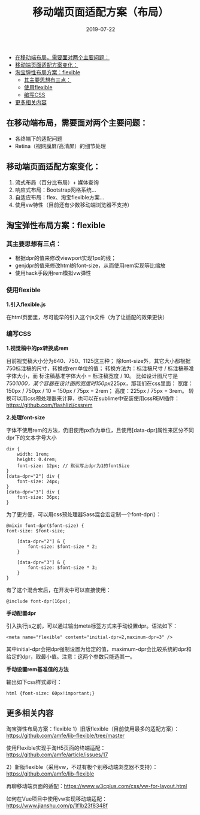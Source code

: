 ﻿---
layout: post
title: "移动端页面适配方案（布局）"
date: 2019-07-22  
description: "移动端，页面适配方案"
tag: 移动端
---

- [在移动端布局，需要面对两个主要问题：](#%E5%9C%A8%E7%A7%BB%E5%8A%A8%E7%AB%AF%E5%B8%83%E5%B1%80%E9%9C%80%E8%A6%81%E9%9D%A2%E5%AF%B9%E4%B8%A4%E4%B8%AA%E4%B8%BB%E8%A6%81%E9%97%AE%E9%A2%98)
- [移动端页面适配方案变化：](#%E7%A7%BB%E5%8A%A8%E7%AB%AF%E9%A1%B5%E9%9D%A2%E9%80%82%E9%85%8D%E6%96%B9%E6%A1%88%E5%8F%98%E5%8C%96)
- [淘宝弹性布局方案：flexible](#%E6%B7%98%E5%AE%9D%E5%BC%B9%E6%80%A7%E5%B8%83%E5%B1%80%E6%96%B9%E6%A1%88flexible)
  * [其主要思想有三点：](#%E5%85%B6%E4%B8%BB%E8%A6%81%E6%80%9D%E6%83%B3%E6%9C%89%E4%B8%89%E7%82%B9)
  * [使用flexible](#%E4%BD%BF%E7%94%A8flexible)
  * [编写CSS](#%E7%BC%96%E5%86%99css)
- [更多相关内容](#%E6%9B%B4%E5%A4%9A%E7%9B%B8%E5%85%B3%E5%86%85%E5%AE%B9)

## 在移动端布局，需要面对两个主要问题：

- 各终端下的适配问题
- Retina（视网膜屏/高清屏）的细节处理

## 移动端页面适配方案变化：

1. 流式布局（百分比布局）+ 媒体查询
2. 响应式布局：Bootstrap网格系统...
3. 自适应布局：flex、淘宝flexible方案...
4. 使用vw特性（目前还有少数移动端浏览器不支持）

## 淘宝弹性布局方案：flexible

### 其主要思想有三点：

- 根据dpr的值来修改viewport实现1px的线；
- genjdpr的值来修改html的font-size，从而使用rem实现等比缩放
- 使用hack手段用rem模拟vw弹性


### 使用flexible

**1.引入flexible.js**

在html页面里，尽可能早的引入这个js文件（为了让适配的效果更快）

### 编写CSS

**1.视觉稿中的px转换成rem**

目前视觉稿大小分为640、750、1125这三种；
除font-size外，其它大小都根据750标注稿的尺寸，转换成rem单位的值；
转换方法为：标注稿尺寸 / 标注稿基准字体大小，而 标注稿基准字体大小 = 标注稿宽度 / 10。
比如设计图尺寸是750*1000，某个容器在设计图的宽度时150px*225px，那我们在css里面：
宽度：150px / 750px / 10 = 150px / 75px = 2rem；
高度：225px / 75px = 3rem。
转换可以用css预处理器来计算，也可以在sublime中安装使用cssREM插件：https://github.com/flashlizi/cssrem 

**2.处理font-size**

字体不使用rem的方法，仍旧使用px作为单位，且使用[data-dpr]属性来区分不同dpr下的文本字号大小

    div {
        width: 1rem; 
        height: 0.4rem;
        font-size: 12px; // 默认写上dpr为1的fontSize
    }
    [data-dpr="2"] div {
        font-size: 24px;
    }
    [data-dpr="3"] div {
        font-size: 36px;
    }

为了更方便，可以用css预处理器Sass混合宏定制一个font-dpr()：

    @mixin font-dpr($font-size) {
    font-size: $font-size;
    
        [data-dpr="2"] & {
            font-size: $font-size * 2;
        }
    
        [data-dpr="3"] & {
            font-size: $font-size * 3;
        }
    }

有了这个混合宏后，在开发中可以直接使用：

    @include font-dpr(16px);
   

**手动配置dpr**

引入执行js之前，可以通过输出meta标签方式来手动设置dpr。语法如下：

    <meta name="flexible" content="initial-dpr=2,maximum-dpr=3" />

其中initial-dpr会把dpr强制设置为给定的值，maximum-dpr会比较系统的dpr和给定的dpr，取最小值。注意：这两个参数只能选其一。

**手动设置rem基准值的方法**

输出如下css样式即可：

    html {font-size: 60px!important;}

## 更多相关内容

淘宝弹性布局方案：flexible
1）旧版flexible（目前使用最多的适配方案）：https://github.com/amfe/lib-flexible/tree/master 

使用Flexible实现手淘H5页面的终端适配：https://github.com/amfe/article/issues/17 

2）新版flexible（采用vw，不过有极个别移动端浏览器不支持）：https://github.com/amfe/lib-flexible 

再聊移动端页面的适配：https://www.w3cplus.com/css/vw-for-layout.html  

如何在Vue项目中使用vw实现移动端适配：https://www.jianshu.com/p/1f1b23f8348f 



